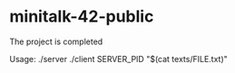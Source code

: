 # minitalk-42-public

The project is completed

Usage:
./server 
./client SERVER_PID "$(cat texts/FILE.txt)"
